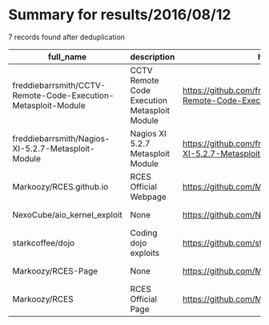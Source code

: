 
# Summary for results/2016/08/12
    
7 records found after deduplication

| full_name | description | html_url | matched_list | matched_count | pushed_at | size | stargazers_count | language | forks_count | vul_ids |
|---------------------------------------------------------------|----------------------------------------------|----------------------------------------------------------------------------------|-----------------------------------------------------------|-----------------|---------------------------|--------|--------------------|------------|---------------|-----------|
| freddiebarrsmith/CCTV-Remote-Code-Execution-Metasploit-Module | CCTV Remote Code Execution Metasploit Module | https://github.com/freddiebarrsmith/CCTV-Remote-Code-Execution-Metasploit-Module | ['metasploit module OR payload', 'remote code execution'] | 2 | 2016-08-12 21:04:16+00:00 | 9 | 7 | Ruby | 2 | [] |
| freddiebarrsmith/Nagios-XI-5.2.7-Metasploit-Module | Nagios XI 5.2.7 Metasploit Module | https://github.com/freddiebarrsmith/Nagios-XI-5.2.7-Metasploit-Module | ['metasploit module OR payload'] | 1 | 2016-08-12 22:40:50+00:00 | 2 | 2 | Ruby | 1 | [] |
| Markoozy/RCES.github.io | RCES Official Webpage | https://github.com/Markoozy/RCES.github.io | ['rce'] | 1 | 2016-08-12 17:11:57+00:00 | 17 | 0 | HTML | 0 | [] |
| NexoCube/aio_kernel_exploit | None | https://github.com/NexoCube/aio_kernel_exploit | ['exploit'] | 1 | 2016-08-12 15:57:17+00:00 | 18 | 2 | C | 0 | [] |
| starkcoffee/dojo | Coding dojo exploits | https://github.com/starkcoffee/dojo | ['exploit'] | 1 | 2016-08-12 16:00:51+00:00 | 1 | 1 | Ruby | 0 | [] |
| Markoozy/RCES-Page | None | https://github.com/Markoozy/RCES-Page | ['rce'] | 1 | 2016-08-12 17:17:23+00:00 | 2 | 0 | HTML | 0 | [] |
| Markoozy/RCES | RCES Official Page | https://github.com/Markoozy/RCES | ['rce'] | 1 | 2016-08-12 17:25:43+00:00 | 460 | 0 | CSS | 0 | [] |
